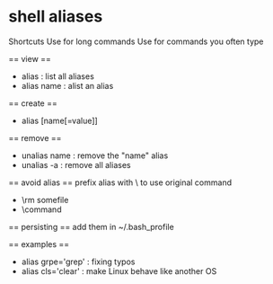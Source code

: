 # shell aliases
Shortcuts
Use for long commands
Use for commands you often type

== view ==
* alias : list all aliases
* alias name : alist an alias

== create ==
* alias [name[=value]]

== remove ==
* unalias name : remove the "name" alias
* unalias -a : remove all aliases

== avoid alias ==
prefix alias with \ to use original command
* \rm somefile
* \command

== persisting ==
add them in ~/.bash_profile

== examples ==
* alias grpe='grep'  : fixing typos
* alias cls='clear'  : make Linux behave like another OS

